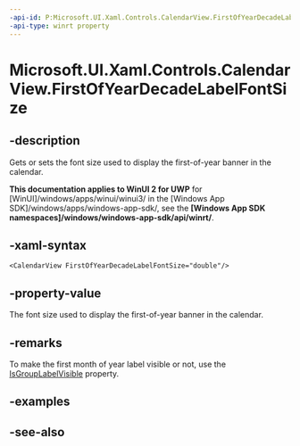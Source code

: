 ```yaml
---
-api-id: P:Microsoft.UI.Xaml.Controls.CalendarView.FirstOfYearDecadeLabelFontSize
-api-type: winrt property
---
```


<!-- Property syntax
public double FirstOfYearDecadeLabelFontSize { get;  set; }
-->

# Microsoft.UI.Xaml.Controls.CalendarView.FirstOfYearDecadeLabelFontSize

## -description
Gets or sets the font size used to display the first-of-year banner in the calendar.

**This documentation applies to WinUI 2 for UWP** for [WinUI]/windows/apps/winui/winui3/ in the [Windows App SDK]/windows/apps/windows-app-sdk/, see the **[Windows App SDK namespaces]/windows/windows-app-sdk/api/winrt/**.

## -xaml-syntax
```xaml
<CalendarView FirstOfYearDecadeLabelFontSize="double"/>
```


## -property-value
The font size used to display the first-of-year banner in the calendar.

## -remarks
To make the first month of year label visible or not, use the [IsGroupLabelVisible](calendarview_isgrouplabelvisible.md) property.

## -examples

## -see-also
